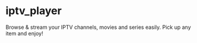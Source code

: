 # iptv_player
Browse &amp; stream your IPTV channels, movies and series easily. Pick up any item and enjoy!
